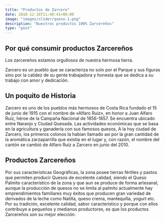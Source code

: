 ```yaml
---
title: "Productos de Zarcero"
date: 2018-12-26T11:40:41+06:00
image: "images/slider/queso-1.png"
description: "Nuestros productos 100% Zarcereños"
type: "post"
---
```


## Por qué consumir productos Zarcereños

Los zarcereños estamos orgullosos de nuestra hermosa tierra.

Zarcero es un pueblo que se caracteriza no solo por el Parque y sus figuras sino por la calidez de su gente trabajadora y honesta que se dedica a su trabajo con amor y dedicación.

## Un poquito de Historia 
Zarcero es uno de los pueblos más hermosos de Costa Rica fundado el 15 de junio de 1915 con el nombre de «Alfaro Ruiz», en honor a Juan Alfaro Ruiz, héroe de la Campaña Nacional de 1856-1857. 
Se encuentra ubicado entre Naranjo y Ciudad Quesada. Las actividades económicas que se basa en la agricultura y ganadería con sus famosos quesos, ﻿A la hoy ciudad de Zarcero, los primeros colonos la habían llamado así por la gran cantidad de la aromática zarzaparrilla que existía en el lugar y, con razón, el nombre del cantón se cambió de Alfaro Ruiz a Zarcero en junio del 2010.

## Productos Zarcereños 
Por sus características Geográficas, la zona posee tierras fértiles y pastos que permiten producir Quesos de excelente calidad, siendo el Queso Palmito característico de la zona y que aun se produce de forma artesanal, aunque la producción de quesos no se limita al palmito actualmente hay emprendimientos familiares muy éxitos que producen gran variedad de derivados de la leche como Natilla, queso crema, mantequilla, yogurt etc.
Por su tradición, excelente calidad, sabor característico y porque con ellos contribuye a pequeños y medianos productores, es que los productos Zarcereños son su mejor elección.
